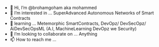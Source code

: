 - 👋 Hi, I’m @brohamgoham aka mohammed
- 👀 I’m interested in ... SuperAdvanced Autonomous Networks of Smart Contracts
- 🌱 learning ... Metemorphic SmartContracts, DevOpz/ DevSecOpz/ AiDevSecOpsML (A.I, MachineLearning DevOpz we Security)
- 💞️ I’m looking to collaborate on ... Anything 
- 📫 How to reach me ... 

<!---
brohamgoham/brohamgoham is a ✨ special ✨ repository because its `README.md` (this file) appears on your GitHub profile.
You can click the Preview link to take a look at your changes.
--->
